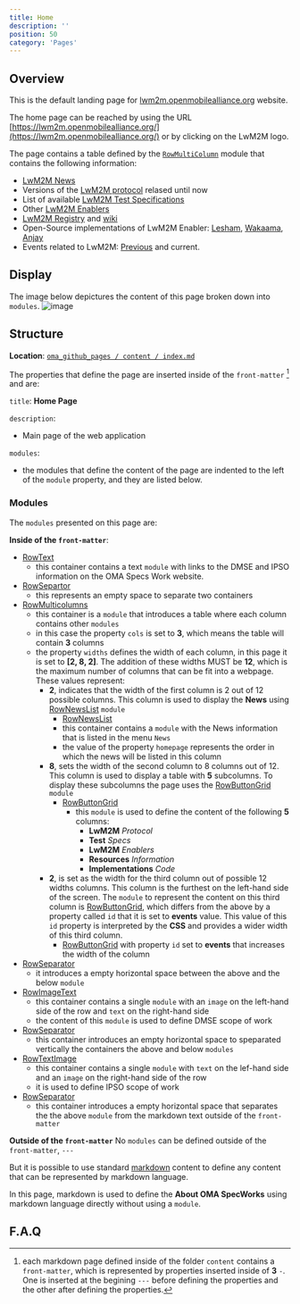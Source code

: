 ```yaml
---
title: Home
description: ''
position: 50
category: 'Pages'
---
```


## Overview
This is the default landing page for [lwm2m.openmobilealliance.org](https://lwm2m.openmobilealliance.org/) website.

The home page can be reached by using the URL [https://lwm2m.openmobilealliance.org/](https://lwm2m.openmobilealliance.org/) or by clicking on the LwM2M logo.

The page contains a table defined by the [`RowMultiColumn`]() module that contains the following information:
* [LwM2M News](https://lwm2m.openmobilealliance.org/news/)
* Versions of the [LwM2M protocol](https://guidelines.openmobilealliance.org/#v12-functionality) relased until now
* List of available [LwM2M Test Specifications](http://www.openmobilealliance.org/release/LightweightM2M/ETS/)
* Other [LwM2M Enablers](https://guidelines.openmobilealliance.org/enablers)
* [LwM2M Registry](https://technical.openmobilealliance.org/OMNA/LwM2M/LwM2MRegistry.html) and [wiki](https://github.com/OpenMobileAlliance/OMA_LwM2M_for_Developers/wiki)
* Open-Source implementations of LwM2M Enabler: [Lesham](https://github.com/eclipse/leshan), [Wakaama](https://github.com/eclipse/wakaama), [Anjay](https://github.com/AVSystem/Anjay)
* Events related to LwM2M: [Previous](https://github.com/OpenMobileAlliance/OMA_LwM2M_for_Developers/wiki/Virtual-TestFest-Mar-2021) and current.

## Display
The image below depictures the content of this page broken down into `modules`.
![image](https://user-images.githubusercontent.com/3258579/147797014-ba8f9fc6-ddfb-4a97-b056-c8d2e204bbab.png)

## Structure
**Location**: [`oma_github_pages / content / index.md`](https://raw.githubusercontent.com/OpenMobileAlliance/oma_github_pages/main/content/index.md)

The properties that define the page are inserted inside of the `front-matter` [^1] and are:

  `title`:   **Home Page**

  `description`:

  * Main page of the web application

  `modules`: 

  * the modules that define the content of the page are indented to the left of the `module` property, and they are listed below.

### Modules

The `modules` presented on this page are:

**Inside of the `front-matter`**:

* [RowText](https://raw.githubusercontent.com/OpenMobileAlliance/oma_github_pages/main/content/index.md)
  * this container contains a text `module` with links to the DMSE and IPSO information on the OMA Specs Work website.
* [RowSepartor](https://raw.githubusercontent.com/OpenMobileAlliance/oma_github_pages/main/content/index.md)
  * this represents an empty space to separate two containers
* [RowMulticolumns](https://raw.githubusercontent.com/OpenMobileAlliance/oma_github_pages/main/content/index.md)
  * this container is a `module` that introduces a table where each column contains other `modules` 
  * in this case the property `cols` is set to **3**, which means the table will contain **3** columns
  * the property `widths` defines the width of each column, in this page it is set to **[2, 8, 2]**. The addition of these widths MUST be **12**, which is the maximum number of columns that can be fit into a webpage. These values represent:
    * **2**, indicates that the width of the first column is 2 out of 12 possible columns. This column is used to display the **News** using [RowNewsList](https://raw.githubusercontent.com/OpenMobileAlliance/oma_github_pages/main/content/index.md) `module`
      * [RowNewsList](https://raw.githubusercontent.com/OpenMobileAlliance/oma_github_pages/main/content/index.md)
      * this container contains a `module` with the News information that is listed in the menu `News`
      * the value of the property `homepage` represents the order in which the news will be listed in this column
    * **8**, sets the width of the second column to 8 columns out of 12. This column is used to display a table with **5** subcolumns. To display these subcolumns the page uses the [RowButtonGrid](https://raw.githubusercontent.com/OpenMobileAlliance/oma_github_pages/main/content/index.md) `module`
      * [RowButtonGrid](https://raw.githubusercontent.com/OpenMobileAlliance/oma_github_pages/main/content/index.md)
        * this `module` is used to define the content of the following **5** columns:
          * **LwM2M** *Protocol*
          * **Test** *Specs*
          * **LwM2M** *Enablers*
          * **Resources** *Information*
          * **Implementations** *Code*
    * **2**, is set as the width for the third column out of possible 12 widths columns. This column is the furthest on the left-hand side of the screen. The `module` to represent the content on this third column is [RowButtonGrid](https://raw.githubusercontent.com/OpenMobileAlliance/oma_github_pages/main/content/index.md), which differs from the above by a property called `id` that it is set to **events** value. This value of this `id` property is interpreted by the **CSS** and provides a wider width of this third column.
        * [RowButtonGrid](https://raw.githubusercontent.com/OpenMobileAlliance/oma_github_pages/main/content/index.md) with property `id` set to **events** that increases the width of the column
* [RowSeparator](https://raw.githubusercontent.com/OpenMobileAlliance/oma_github_pages/main/content/index.md)
  * it introduces a empty horizontal space between the above and the below `module`
* [RowImageText](https://raw.githubusercontent.com/OpenMobileAlliance/oma_github_pages/main/content/index.md)
  * this container contains a single `module` with an `image` on the left-hand side of the row and `text` on the right-hand side
  * the content of this `module` is used to define DMSE scope of work
* [RowSeparator](https://raw.githubusercontent.com/OpenMobileAlliance/oma_github_pages/main/content/index.md)
  * this container introduces an empty horizontal space to speparated vertically the containers the above and below `modules`
* [RowTextImage](https://raw.githubusercontent.com/OpenMobileAlliance/oma_github_pages/main/content/index.md)
  * this container contains a single `module` with `text` on the lef-hand side and an `image` on the right-hand side of the row
  * it is used to define IPSO scope of work
* [RowSeparator](https://raw.githubusercontent.com/OpenMobileAlliance/oma_github_pages/main/content/index.md)
  * this container introduces a empty horizontal space that separates the the above `module` from the markdown text outside of the `front-matter`

**Outside of the `front-matter`**
No `modules` can be defined outside of the `front-matter`, `---`

But it is possible to use standard [markdown](https://raw.githubusercontent.com/OpenMobileAlliance/oma_github_pages/main/content/index.md) content to define any content that can be represented by markdown language.

In this page, markdown is used to define the **About OMA SpecWorks** using markdown language directly without using a `module`.


## F.A.Q



<!--- below is a footnote --->

[^1]: each markdown page defined inside of the folder `content` contains a `front-matter`, which is represented by properties inserted inside of **3** `-`. One is inserted at the begining `---` before defining the properties and the other after defining the properties.